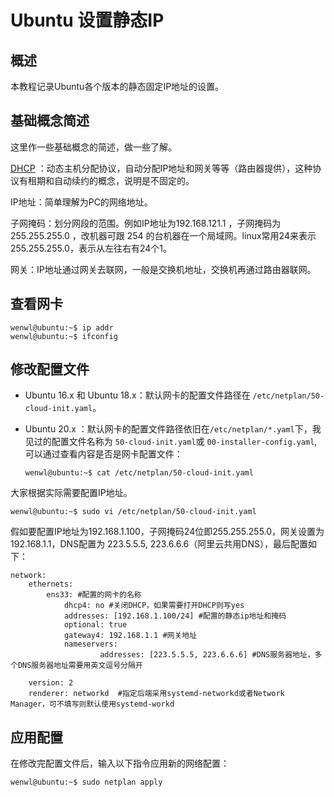 # Ubuntu 设置静态IP

## 概述

本教程记录Ubuntu各个版本的静态固定IP地址的设置。

## 基础概念简述

这里作一些基础概念的简述，做一些了解。

[DHCP](https://baike.baidu.com/item/DHCP/218195?fr=aladdin) ：动态主机分配协议，自动分配IP地址和网关等等（路由器提供），这种协议有租期和自动续约的概念，说明是不固定的。

IP地址：简单理解为PC的网络地址。

子网掩码：划分网段的范围。例如IP地址为192.168.121.1 ，子网掩码为 255.255.255.0 ，改机器可跟 254 的台机器在一个局域网。linux常用24来表示 255.255.255.0，表示从左往右有24个1。

网关：IP地址通过网关去联网，一般是交换机地址，交换机再通过路由器联网。

## 查看网卡

``` shell
wenwl@ubuntu:~$ ip addr
wenwl@ubuntu:~$ ifconfig
```

## 修改配置文件

- Ubuntu 16.x 和 Ubuntu 18.x：默认网卡的配置文件路径在 `/etc/netplan/50-cloud-init.yaml`。

- Ubuntu 20.x ：默认网卡的配置文件路径依旧在`/etc/netplan/*.yaml`下，我见过的配置文件名称为 `50-cloud-init.yaml`或 `00-installer-config.yaml`, 可以通过查看内容是否是网卡配置文件：

  ``` shell
  wenwl@ubuntu:~$ cat /etc/netplan/50-cloud-init.yaml
  ```

大家根据实际需要配置IP地址。

``` shell
wenwl@ubuntu:~$ sudo vi /etc/netplan/50-cloud-init.yaml
```

假如要配置IP地址为192.168.1.100，子网掩码24位即255.255.255.0，网关设置为192.168.1.1，DNS配置为 223.5.5.5, 223.6.6.6（阿里云共用DNS），最后配置如下：

``` shell
network:
    ethernets:
        ens33: #配置的网卡的名称
            dhcp4: no #关闭DHCP，如果需要打开DHCP则写yes
            addresses: [192.168.1.100/24] #配置的静态ip地址和掩码
            optional: true
            gateway4: 192.168.1.1 #网关地址
            nameservers:
                    addresses: [223.5.5.5, 223.6.6.6] #DNS服务器地址，多个DNS服务器地址需要用英文逗号分隔开
 
    version: 2
    renderer: networkd  #指定后端采用systemd-networkd或者Network Manager，可不填写则默认使用systemd-workd
```

## 应用配置

在修改完配置文件后，输入以下指令应用新的网络配置：

``` shell
wenwl@ubuntu:~$ sudo netplan apply
```
